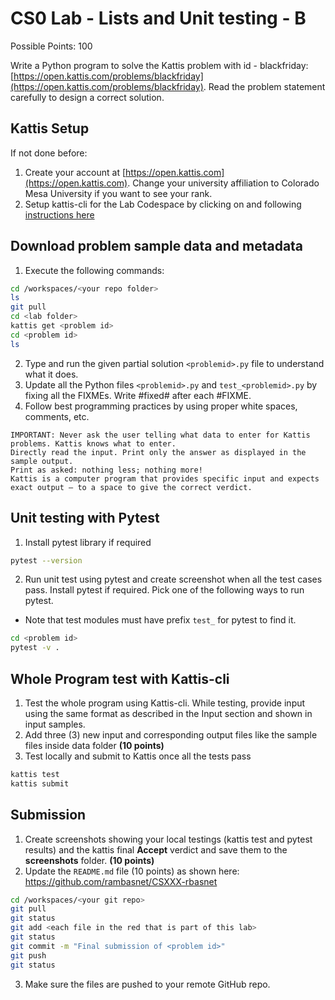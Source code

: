 # CS0 Lab - Lists and Unit testing - B

Possible Points: 100

Write a Python program to solve the Kattis problem with id - blackfriday: [https://open.kattis.com/problems/blackfriday](https://open.kattis.com/problems/blackfriday). Read the problem statement carefully to design a correct solution.

## Kattis Setup

If not done before:

1. Create your account at [https://open.kattis.com](https://open.kattis.com). Change your university affiliation to Colorado Mesa University if you want to see your rank.
2. Setup kattis-cli for the Lab Codespace by clicking on and following [instructions here](https://coloradomesa365-my.sharepoint.com/:w:/g/personal/rbasnet_coloradomesa_edu/ESYiqurabGZJrIKmpCT4FnEBcw25QfcGjk_HK5PnRYbveA?e=xVLbe9)

## Download problem sample data and metadata

1. Execute the following commands:

```bash
cd /workspaces/<your repo folder>
ls
git pull
cd <lab folder>
kattis get <problem id>
cd <problem id>
ls
```

2. Type and run the given partial solution `<problemid>.py` file to understand what it does.
3. Update all the Python files `<problemid>.py` and `test_<problemid>.py` by fixing all the FIXMEs. Write #fixed# after each #FIXME.
4. Follow best programming practices by using proper white spaces, comments, etc.

```
IMPORTANT: Never ask the user telling what data to enter for Kattis problems. Kattis knows what to enter.
Directly read the input. Print only the answer as displayed in the sample output.
Print as asked: nothing less; nothing more!
Kattis is a computer program that provides specific input and expects exact output – to a space to give the correct verdict.
```

## Unit testing with Pytest

1. Install pytest library if required

```bash
pytest --version
```

2. Run unit test using pytest and create screenshot when all the test cases pass. Install pytest if required. Pick one of the following ways to run pytest.

- Note that test modules must have prefix `test_` for pytest to find it.

```bash
cd <problem id>
pytest -v .
```

## Whole Program test with Kattis-cli

1. Test the whole program using Kattis-cli. While testing, provide input using the same format as described in the Input section and shown in input samples.
2. Add three (3) new input and corresponding output files like the sample files inside data folder **(10 points)**
3. Test locally and submit to Kattis once all the tests pass

```bash
kattis test
kattis submit
```

## Submission

1. Create screenshots showing your local testings (kattis test and pytest results) and the kattis final **Accept** verdict and save them to the **screenshots** folder. **(10 points)**
2. Update the `README.md` file (10 points) as shown here: <https://github.com/rambasnet/CSXXX-rbasnet>

```bash
cd /workspaces/<your git repo>
git pull
git status
git add <each file in the red that is part of this lab>
git status
git commit -m "Final submission of <problem id>"
git push
git status
```

3. Make sure the files are pushed to your remote GitHub repo.
